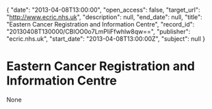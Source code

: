{
  "date": "2013-04-08T13:00:00", 
  "open_access": false, 
  "target_url": "http://www.ecric.nhs.uk", 
  "description": null, 
  "end_date": null, 
  "title": "Eastern Cancer Registration and Information Centre", 
  "record_id": "20130408T130000/CBlOO0o7LmPliFfwhlw8qw==", 
  "publisher": "ecric.nhs.uk", 
  "start_date": "2013-04-08T13:00:00Z", 
  "subject": null
}

# Eastern Cancer Registration and Information Centre

None